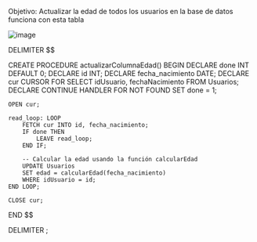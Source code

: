 Objetivo: Actualizar la edad de todos los usuarios en la base de datos
funciona con esta tabla

![image](https://github.com/user-attachments/assets/afb7ec99-432c-4743-8302-299ca084e382)





DELIMITER $$

CREATE PROCEDURE actualizarColumnaEdad()
BEGIN
    DECLARE done INT DEFAULT 0;
    DECLARE id INT;
    DECLARE fecha_nacimiento DATE;
    DECLARE cur CURSOR FOR SELECT idUsuario, fechaNacimiento FROM Usuarios;
    DECLARE CONTINUE HANDLER FOR NOT FOUND SET done = 1;
    
    OPEN cur;
    
    read_loop: LOOP
        FETCH cur INTO id, fecha_nacimiento;
        IF done THEN
            LEAVE read_loop;
        END IF;
        
        -- Calcular la edad usando la función calcularEdad
        UPDATE Usuarios
        SET edad = calcularEdad(fecha_nacimiento)
        WHERE idUsuario = id;
    END LOOP;
    
    CLOSE cur;
END $$

DELIMITER ;
